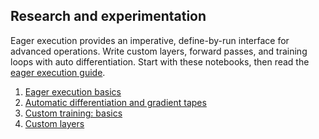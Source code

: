 ## Research and experimentation

Eager execution provides an imperative, define-by-run interface for advanced
operations. Write custom layers, forward passes, and training loops with auto
differentiation. Start with these notebooks, then read the
[eager execution guide](https://www.tensorflow.org/guide/eager).

1. [Eager execution basics](./eager_basics.ipynb)
2. [Automatic differentiation and gradient tapes](./automatic_differentiation.ipynb)
3. [Custom training: basics](./custom_training.ipynb)
4. [Custom layers](./custom_layers.ipynb)
